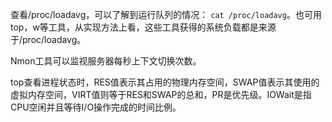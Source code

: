 查看/proc/loadavg，可以了解到运行队列的情况： `cat /proc/loadavg`。也可用top，w等工具，从实现方法上看，这些工具获得的系统负载都是来源于/proc/loadavg。

Nmon工具可以监视服务器每秒上下文切换次数。

top查看进程状态时，RES值表示其占用的物理内存空间，SWAP值表示其使用的虚拟内存空间，VIRT值则等于RES和SWAP的总和，PR是优先级。IOWait是指CPU空闲并且等待I/O操作完成的时间比例。